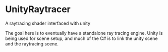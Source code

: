 # UnityRaytracer
A raytracing shader interfaced with unity

The goal here is to eventually have a standalone ray tracing engine. Unity is being used for scene setup, and much of the C# is to link the unity scene and the raytracing scene.

